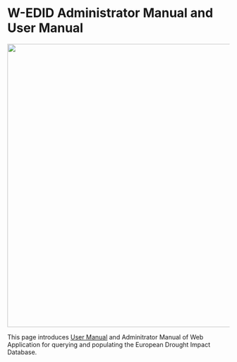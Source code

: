 # W-EDID Administrator Manual and User Manual

<img src="EDID%20USER%20MANUAL/media/image10.jpeg" style="width:8.325in;height:6.68056in"
alt/>

This page introduces [User Manual](./EDID%20USER%20MANUAL/README.md) and Adminitrator Manual of Web Application for querying and populating the European Drought Impact Database. 
##
